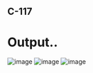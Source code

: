 ## C-117
# Output..
![image](https://user-images.githubusercontent.com/75117366/198518080-7c531d3d-2dc9-460d-96d7-1b75ee97bc5d.png)      ![image](https://user-images.githubusercontent.com/75117366/198518143-a9bba175-73fe-4c1e-85a8-694f61730f76.png)    ![image](https://user-images.githubusercontent.com/75117366/198518344-7a9d7de4-e3c4-4295-a5a4-4869a547c3eb.png)





